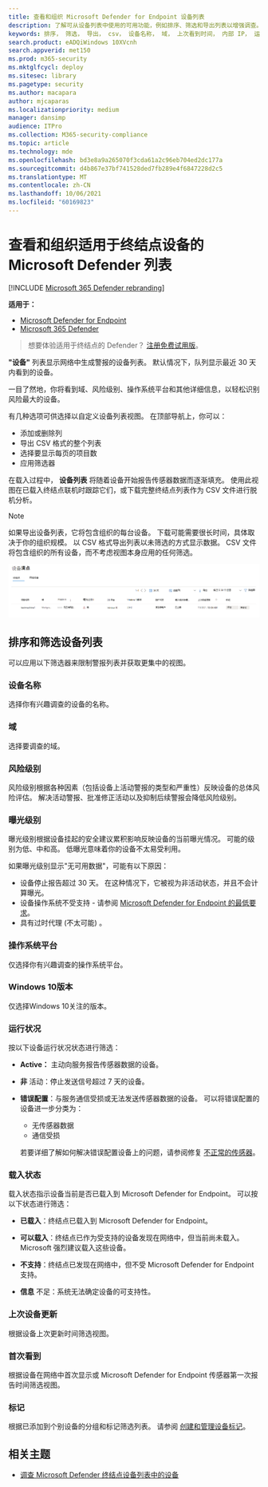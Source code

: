 ```yaml
---
title: 查看和组织 Microsoft Defender for Endpoint 设备列表
description: 了解可从设备列表中使用的可用功能，例如排序、筛选和导出列表以增强调查。
keywords: 排序， 筛选， 导出， csv， 设备名称， 域， 上次看到时间， 内部 IP， 运行状况状态， 活动警报， 活动恶意软件检测， 威胁类别， 查看警报， 网络， 连接， 恶意软件， 类型， 密码窃取程序， 勒索软件， 攻击， 威胁， 常规恶意软件， 不需要的软件
search.product: eADQiWindows 10XVcnh
search.appverid: met150
ms.prod: m365-security
ms.mktglfcycl: deploy
ms.sitesec: library
ms.pagetype: security
ms.author: macapara
author: mjcaparas
ms.localizationpriority: medium
manager: dansimp
audience: ITPro
ms.collection: M365-security-compliance
ms.topic: article
ms.technology: mde
ms.openlocfilehash: bd3e8a9a265070f3cda61a2c96eb704ed2dc177a
ms.sourcegitcommit: d4b867e37bf741528ded7fb289e4f6847228d2c5
ms.translationtype: MT
ms.contentlocale: zh-CN
ms.lasthandoff: 10/06/2021
ms.locfileid: "60169823"
---
```

# <a name="view-and-organize-the-microsoft-defender-for-endpoint-devices-list"></a>查看和组织适用于终结点设备的 Microsoft Defender 列表

[!INCLUDE [Microsoft 365 Defender rebranding](../../includes/microsoft-defender.md)]


**适用于：**
- [Microsoft Defender for Endpoint](https://go.microsoft.com/fwlink/p/?linkid=2154037)
- [Microsoft 365 Defender](https://go.microsoft.com/fwlink/?linkid=2118804)

> 想要体验适用于终结点的 Defender？ [注册免费试用版](https://signup.microsoft.com/create-account/signup?products=7f379fee-c4f9-4278-b0a1-e4c8c2fcdf7e&ru=https://aka.ms/MDEp2OpenTrial?ocid=docs-wdatp-machinesview-abovefoldlink)。

**"设备"** 列表显示网络中生成警报的设备列表。 默认情况下，队列显示最近 30 天内看到的设备。

一目了然地，你将看到域、风险级别、操作系统平台和其他详细信息，以轻松识别风险最大的设备。

有几种选项可供选择以自定义设备列表视图。 在顶部导航上，你可以：

- 添加或删除列
- 导出 CSV 格式的整个列表
- 选择要显示每页的项目数
- 应用筛选器

在载入过程中， **设备列表** 将随着设备开始报告传感器数据而逐渐填充。 使用此视图在已载入终结点联机时跟踪它们，或下载完整终结点列表作为 CSV 文件进行脱机分析。

> [!NOTE]
> 如果导出设备列表，它将包含组织的每台设备。 下载可能需要很长时间，具体取决于你的组织规模。 以 CSV 格式导出列表以未筛选的方式显示数据。 CSV 文件将包含组织的所有设备，而不考虑视图本身应用的任何筛选。

![包含设备列表的设备列表的图像。](images/device-inventory.png)

## <a name="sort-and-filter-the-device-list"></a>排序和筛选设备列表

可以应用以下筛选器来限制警报列表并获取更集中的视图。

### <a name="device-name"></a>设备名称

选择你有兴趣调查的设备的名称。

### <a name="domain"></a>域

选择要调查的域。

### <a name="risk-level"></a>风险级别

风险级别根据各种因素（包括设备上活动警报的类型和严重性）反映设备的总体风险评估。 解决活动警报、批准修正活动以及抑制后续警报会降低风险级别。

### <a name="exposure-level"></a>曝光级别

曝光级别根据设备挂起的安全建议累积影响反映设备的当前曝光情况。 可能的级别为低、中和高。 低曝光意味着你的设备不太易受利用。

如果曝光级别显示"无可用数据"，可能有以下原因：

- 设备停止报告超过 30 天。 在这种情况下，它被视为非活动状态，并且不会计算曝光。
- 设备操作系统不受支持 - 请参阅 [Microsoft Defender for Endpoint 的最低要求](minimum-requirements.md)。
- 具有过时代理 (不太可能) 。

### <a name="os-platform"></a>操作系统平台

仅选择你有兴趣调查的操作系统平台。

### <a name="windows-10-versions"></a>Windows 10版本

仅选择Windows 10关注的版本。

### <a name="health-state"></a>运行状况

按以下设备运行状况状态进行筛选：

- **Active：** 主动向服务报告传感器数据的设备。
- **非** 活动：停止发送信号超过 7 天的设备。
- **错误配置**：与服务通信受损或无法发送传感器数据的设备。 可以将错误配置的设备进一步分类为：
  - 无传感器数据
  - 通信受损

  若要详细了解如何解决错误配置设备上的问题，请参阅修复 [不正常的传感器](fix-unhealthy-sensors.md)。

### <a name="onboarding-status"></a>载入状态

载入状态指示设备当前是否已载入到 Microsoft Defender for Endpoint。 可以按以下状态进行筛选：

- **已载入**：终结点已载入到 Microsoft Defender for Endpoint。

- **可以载入**：终结点已作为受支持的设备发现在网络中，但当前尚未载入。 Microsoft 强烈建议载入这些设备。

- **不支持**：终结点已发现在网络中，但不受 Microsoft Defender for Endpoint 支持。

- **信息** 不足：系统无法确定设备的可支持性。

### <a name="last-device-update"></a>上次设备更新

根据设备上次更新时间筛选视图。

### <a name="first-seen"></a>首次看到

根据设备在网络中首次显示或 Microsoft Defender for Endpoint 传感器第一次报告时间筛选视图。

### <a name="tags"></a>标记

根据已添加到个别设备的分组和标记筛选列表。 请参阅 [创建和管理设备标记](machine-tags.md)。

## <a name="related-topics"></a>相关主题

- [调查 Microsoft Defender 终结点设备列表中的设备](investigate-machines.md)
